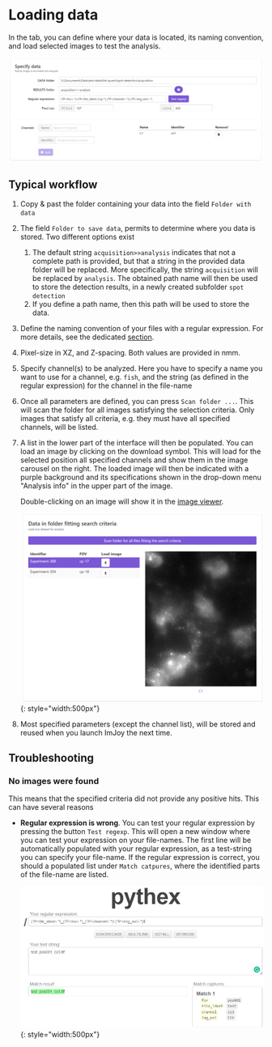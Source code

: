 
# Loading data
In the tab, you can define where your data is located, its naming convention, and load selected images
to test the analysis.

![fq-ui-data-specification.png](img/fq-ui-data-specification.png)

## Typical workflow
1. Copy & past the folder containing your data into the field `Folder with data`
2. The field `Folder to save data`, permits to determine where you data is stored. Two different options exist
    1. The default string `acquisition>>analysis` indicates that not a complete path is provided,
       but that a string in the provided data folder will be replaced. More specifically, the string `acquisition` 
       will be replaced by `analysis`. The obtained path name will then be used to store the detection results, in
       a newly created subfolder `spot detection`
    2. If you define a path name, then this path will be used to store the data. 
3. Define the naming convention of your files with a regular expression. For more details, see
   the dedicated [section](data.md#naming-convention).
4. Pixel-size in XZ, and Z-spacing. Both values are provided in nmm.
5. Specify channel(s) to be analyzed. Here you have to specify a name you want to use for a channel, e.g. `fish`,
   and the string (as defined in the regular expression) for the channel in the file-name
6. Once all parameters are defined, you can press `Scan folder ...`. This will scan the folder for all images
    satisfying the selection criteria. Only images that satisfy all criteria, e.g. they must have all specified channels, 
    will be listed.
7. A list in the lower part of the interface will then be populated. You can load an image by clicking on the download symbol. 
    This will load for the selected position all specified channels and show them in the image carousel on the right.
    The loaded image will then be indicated with a purple background and its specifications shown in the drop-down menu "Analysis info" in the upper part of the image.

    Double-clicking on an image will show it in the [image viewer](imjoy-imageviewer.md).    

    ![fq-ui-scan-folder.png](img/fq-ui-scan-folder.png){: style="width:500px"}

8. Most specified parameters (except the channel list), will be stored and reused when you launch ImJoy the next time.

## Troubleshooting

### No images were found
This means that the specified criteria did not provide any positive hits. This can have several reasons

* **Regular expression is wrong**. You can test your regular expression by pressing the button `Test regexp`. 
    This will open a new window where you can test your expression on your file-names. The first line
    will be automatically populated with your regular expression, as a test-string you can specify 
    your file-name. If the regular expression is correct, you should a populated list under `Match catpures`,
    where the identified parts of the file-name are listed.

    ![ test-regexp.png](img/test-regexp.png){: style="width:500px"}
   
